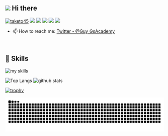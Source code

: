 ## <img src="https://media.giphy.com/media/hvRJCLFzcasrR4ia7z/giphy.gif" width="28"> Hi there

<!--
**taketo45/taketo45** is a ✨ _special_ ✨ repository because its `README.md` (this file) appears on your GitHub profile.

Here are some ideas to get you started:

- 🔭 I’m currently working on ...
- 🌱 I’m currently learning ...
- 👯 I’m looking to collaborate on ...
- 🤔 I’m looking for help with ...
- 💬 Ask me about ...
- 📫 How to reach me: ...
- 😄 Pronouns: ...
- ⚡ Fun fact: ...
-->

<p align="left">
  <a href="https://github.com/taketo45/taketo45/"><img src="https://komarev.com/ghpvc/?username=taketo45" alt="taketo45" /></a>
  <a href="http://twitter.com/Guy_GsAcademy"><img height="20" src="https://img.shields.io/twitter/follow/Guy_GsAcademy?label=Twitter&logo=twitter&style=flat" /></a>
  <a href="https://github.com/taketo45"><img height="20" src="https://img.shields.io/github/followers/taketo45?label=follow&logo=github&style=flat" /></a>
  <a href="https://stackoverflow.com/users/74352/taketo45"><img height="20" src="https://img.shields.io/stackexchange/stackoverflow/r/74352?label=StackOverflow&logo=stack-overflow&style=flat" /></a>
  <a href="http://qiita.com/taketo45"><img height="20" src="https://qiita-badge.apiapi.app/s/taketo45/posts.svg" /></a>
  <//qiita.com/taketo45"><img height="20" src="https://qiita-badge.apiapi.app/s/taketo45/contributions.svg" /></a>
</p>


<!-- 1. GitHub usernameを変更 -->

<!-- 2. プロフィールや連絡先を変更 -->


- 📫 How to reach me: [Twitter - @Guy_GsAcademy](https://x.com/Guy_GsAcademy)
<br>


<!-- 3. 好きな技術スタックに変更 -->
<!-- ライトモート：theme=light, ダークモート：theme=dark -->
<!-- アイコンの選択肢一覧：https://arc.net/l/quote/zizyykfh -->
## 🌱 Skills
<img alt="my skills" src="https://skillicons.dev/icons?theme=light&perline=7&i=html,css,js,nodejs,express,react,nextjs,php,laravel,docker,gcp,cs,unity" />
<br>

<p align="left"> 
  <img alt="Top Langs" height="150px" src="https://github-readme-stats.vercel.app/api/top-langs/?username=taketo45&layout=compact" />
  <img alt="github stats" height="150px" src="https://github-readme-stats.vercel.app/api?username=taketo45&show_icons=true" />
</p>


[![trophy](https://github-profile-trophy.vercel.app/?username=taketo45)](https://github.com/ryo-ma/github-profile-trophy)

<!-- 4. へびを表示 -->
<!-- 参考にした記事：https://qiita.com/Keichan_15/items/7d0595369d6b6e321ede -->
![](https://raw.githubusercontent.com/taketo45/taketo45/output/github-contribution-grid-snake.svg)


